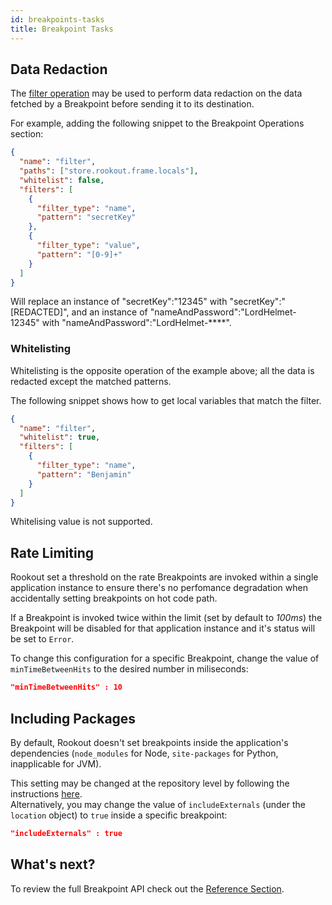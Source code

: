 ```yaml
---
id: breakpoints-tasks
title: Breakpoint Tasks
---
```


## Data Redaction

The [filter operation](breakpoints-reference.md#filter) may be used to perform data redaction on the data fetched by a Breakpoint before sending it to its destination.  

For example, adding the following snippet to the Breakpoint Operations section:
```json
{
  "name": "filter",
  "paths": ["store.rookout.frame.locals"],
  "whitelist": false,
  "filters": [
    {
      "filter_type": "name",
      "pattern": "secretKey"
    },
    {
      "filter_type": "value",
      "pattern": "[0-9]+"
    }
  ]
}
```

Will replace an instance of "secretKey":"12345" with "secretKey":"[REDACTED]", and an instance of "nameAndPassword":"LordHelmet-12345" with "nameAndPassword":"LordHelmet-****".

### Whitelisting

Whitelisting is the opposite operation of the example above; all the data is redacted except the matched patterns.

The following snippet shows how to get local variables that match the filter.
```json
{
  "name": "filter",
  "whitelist": true,
  "filters": [
    {
      "filter_type": "name",
      "pattern": "Benjamin"
    }
  ]
}
```

Whitelising value is not supported.

## Rate Limiting

Rookout set a threshold on the rate Breakpoints are invoked within a single application instance to ensure there's no perfomance degradation when accidentally setting breakpoints on hot code path.

If a Breakpoint is invoked twice within the limit (set by default to *100ms*) the Breakpoint will be disabled for that application instance and it's status will be set to `Error`.

To change this configuration for a specific Breakpoint, change the value of `minTimeBetweenHits` to the desired number in miliseconds:
```json
"minTimeBetweenHits" : 10
```

## Including Packages

By default, Rookout doesn't set breakpoints inside the application's dependencies (`node_modules` for Node, `site-packages` for Python, inapplicable for JVM).

This setting may be changed at the repository level by following the instructions [here](source-repos.md#debugging-packages).  
Alternatively, you may change the value of `includeExternals` (under the `location` object) to `true` inside a specific breakpoint:
```json
"includeExternals" : true
```

## What's next?

To review the full Breakpoint API check out the [Reference Section](breakpoints-reference.md).
